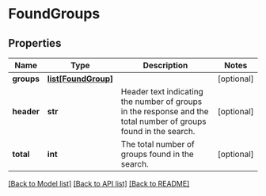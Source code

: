 # FoundGroups

## Properties
Name | Type | Description | Notes
------------ | ------------- | ------------- | -------------
**groups** | [**list[FoundGroup]**](FoundGroup.md) |  | [optional] 
**header** | **str** | Header text indicating the number of groups in the response and the total number of groups found in the search. | [optional] 
**total** | **int** | The total number of groups found in the search. | [optional] 

[[Back to Model list]](../README.md#documentation-for-models) [[Back to API list]](../README.md#documentation-for-api-endpoints) [[Back to README]](../README.md)

